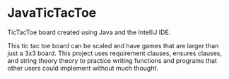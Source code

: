 # JavaTicTacToe
TicTacToe board created using Java and the IntelliJ IDE.

This tic tac toe board can be scaled and have games that are larger than just a 3x3 board. This project uses requirement clauses, ensures clauses, and string theory theory to practice writing functions and programs that other users could implement without much thought. 
